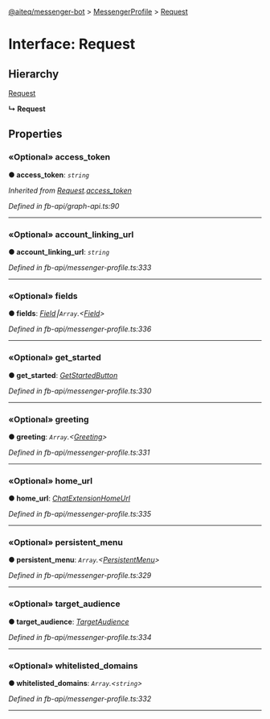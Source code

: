 [@aiteq/messenger-bot](../README.md) > [MessengerProfile](../modules/messengerprofile.md) > [Request](../interfaces/messengerprofile.request.md)



# Interface: Request

## Hierarchy


 [Request](graphapi.request.md)

**↳ Request**








## Properties
<a id="access_token"></a>

### «Optional» access_token

**●  access_token**:  *`string`* 

*Inherited from [Request](graphapi.request.md).[access_token](graphapi.request.md#access_token)*

*Defined in fb-api/graph-api.ts:90*





___

<a id="account_linking_url"></a>

### «Optional» account_linking_url

**●  account_linking_url**:  *`string`* 

*Defined in fb-api/messenger-profile.ts:333*





___

<a id="fields"></a>

### «Optional» fields

**●  fields**:  *[Field](../modules/messengerprofile.field.md)⎮`Array`.<[Field](../modules/messengerprofile.field.md)>* 

*Defined in fb-api/messenger-profile.ts:336*





___

<a id="get_started"></a>

### «Optional» get_started

**●  get_started**:  *[GetStartedButton](messengerprofile.getstartedbutton.md)* 

*Defined in fb-api/messenger-profile.ts:330*





___

<a id="greeting"></a>

### «Optional» greeting

**●  greeting**:  *`Array`.<[Greeting](../modules/messengerprofile.greeting.md)>* 

*Defined in fb-api/messenger-profile.ts:331*





___

<a id="home_url"></a>

### «Optional» home_url

**●  home_url**:  *[ChatExtensionHomeUrl](messengerprofile.chatextensionhomeurl.md)* 

*Defined in fb-api/messenger-profile.ts:335*





___

<a id="persistent_menu"></a>

### «Optional» persistent_menu

**●  persistent_menu**:  *`Array`.<[PersistentMenu](messengerprofile.persistentmenu.md)>* 

*Defined in fb-api/messenger-profile.ts:329*





___

<a id="target_audience"></a>

### «Optional» target_audience

**●  target_audience**:  *[TargetAudience](messengerprofile.targetaudience.md)* 

*Defined in fb-api/messenger-profile.ts:334*





___

<a id="whitelisted_domains"></a>

### «Optional» whitelisted_domains

**●  whitelisted_domains**:  *`Array`.<`string`>* 

*Defined in fb-api/messenger-profile.ts:332*





___


